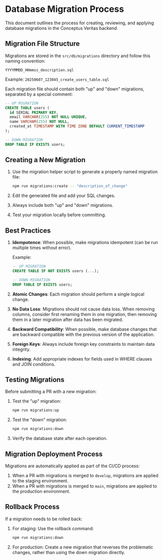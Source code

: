# Database Migration Process

This document outlines the process for creating, reviewing, and applying database migrations in the Conceptus Veritas backend.

## Migration File Structure

Migrations are stored in the `src/db/migrations` directory and follow this naming convention:

```
YYYYMMDD_HHmmss_description.sql
```

Example: `20250607_123045_create_users_table.sql`

Each migration file should contain both "up" and "down" migrations, separated by a special comment:

```sql
-- UP MIGRATION
CREATE TABLE users (
  id SERIAL PRIMARY KEY,
  email VARCHAR(255) NOT NULL UNIQUE,
  name VARCHAR(255) NOT NULL,
  created_at TIMESTAMP WITH TIME ZONE DEFAULT CURRENT_TIMESTAMP
);

-- DOWN MIGRATION
DROP TABLE IF EXISTS users;
```

## Creating a New Migration

1. Use the migration helper script to generate a properly named migration file:

   ```bash
   npm run migrations:create -- "description_of_change"
   ```

2. Edit the generated file and add your SQL changes.
3. Always include both "up" and "down" migrations.
4. Test your migration locally before committing.

## Best Practices

1. **Idempotence**: When possible, make migrations idempotent (can be run multiple times without error).
   
   Example:
   ```sql
   -- UP MIGRATION
   CREATE TABLE IF NOT EXISTS users (...);
   
   -- DOWN MIGRATION
   DROP TABLE IF EXISTS users;
   ```

2. **Atomic Changes**: Each migration should perform a single logical change.

3. **No Data Loss**: Migrations should not cause data loss. When removing columns, consider first renaming them in one migration, then removing them in a later migration after data has been migrated.

4. **Backward Compatibility**: When possible, make database changes that are backward compatible with the previous version of the application.

5. **Foreign Keys**: Always include foreign key constraints to maintain data integrity.

6. **Indexing**: Add appropriate indexes for fields used in WHERE clauses and JOIN conditions.

## Testing Migrations

Before submitting a PR with a new migration:

1. Test the "up" migration:
   ```bash
   npm run migrations:up
   ```

2. Test the "down" migration:
   ```bash
   npm run migrations:down
   ```

3. Verify the database state after each operation.

## Migration Deployment Process

Migrations are automatically applied as part of the CI/CD process:

1. When a PR with migrations is merged to `develop`, migrations are applied to the staging environment.
2. When a PR with migrations is merged to `main`, migrations are applied to the production environment.

## Rollback Process

If a migration needs to be rolled back:

1. For staging: Use the rollback command:
   ```bash
   npm run migrations:down
   ```

2. For production: Create a new migration that reverses the problematic changes, rather than using the down migration directly. 